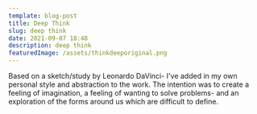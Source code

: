 ```yaml
---
template: blog-post
title: Deep Think
slug: deep think
date: 2021-09-07 18:48
description: deep think
featuredImage: /assets/thinkdeeporiginal.png
---
```

Based on a sketch/study by Leonardo DaVinci- I've added in my own personal style and abstraction to the work. The intention was to create a feeling of imagination, a feeling of wanting to solve problems- and an exploration of the forms around us which are difficult to define.